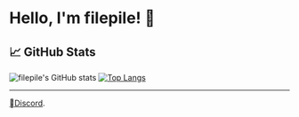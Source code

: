 # Hello, I'm filepile! 👋

## 📈 GitHub Stats

![filepile's GitHub stats](https://github-readme-stats.vercel.app/api?username=not-filepile&show_icons=true&theme=tokyonight)
[![Top Langs](https://github-readme-stats.vercel.app/api/top-langs/?username=not-filepile&layout=compact&theme=tokyonight)](https://github.com/anuraghazra/github-readme-stats)

---
[Discord](https://filepile.xyz/discord).
